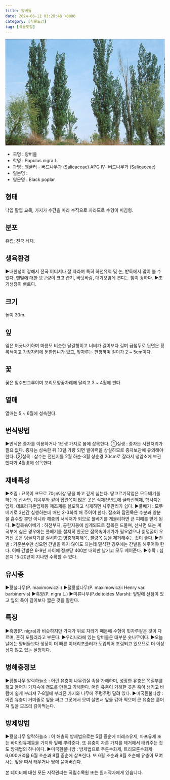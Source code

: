 ```yaml
---
title: 양버들
date: 2024-06-12 03:28:48 +0800
category: [식물도감]
tag: [식물도감]
---
```




![양버들](/assets/img/fileUpload/plants/basic/Salicaceae/Populus/19569/19569_1_th2.jpg)
- 국명 : 양버들
- 학명 : Populus nigra L.
- 과명 : 앵글러 - 버드나무과 (Salicaceae) APG Ⅳ- 버드나무과 (Salicaceae)
- 일본명 : 
- 영문명 : Black poplar


## 형태
낙엽 활엽 교목, 가지가 수간을 따라 수직으로 자라므로 수형이 피침형. 
## 분포
유럽; 전국 식재.
## 생육환경
▶내한성이 강해서 전국 어디서나 잘 자라며 특히 하천유역 및 논, 밭둑에서 많이 볼 수 있다. 햇빛에 대한 요구량이 크고 습기, 바닷바람, 대기오염에 견디는 힘이 강하다.
▶초기생장이 빠르다.
## 크기
높이 30m.
## 잎
잎은 어긋나기하며 마름모 비슷한 달걀형이고 너비가 길이보다 길며 급첨두로 뒷면은 황록색이고 가장자리에 둔한톱니가 있고, 잎자루는 편평하며 길이가 2 ~ 5cm이다.
## 꽃
꽃은 암수딴그루이며 꼬리모양꽃차례에 달리고 3 ~ 4월에 핀다.
## 열매
열매는 5 ~ 6월에 성숙한다.
## 번식방법
▶번식은 종자를 이용하거나 1년생 가지로 봄에 삽목한다. 
①실생 : 종자는 사전처리가 필요 없다. 종자는 성숙한 뒤 10일 가량 되면 발아력을 상실하므로 종자보관에 유의해야 한다. 
②삽목 : 삽수는 전년지를 2월 하순-3월 상순경 20cm로 잘라서 냉암소에 보관했다가 4월경에 삽목한다.
## 재배특성
▶조림 : 묘목이 크므로 70㎝이상 땅을 파고 깊게 심는다. 땅고르기작업은 모두베기를 하는데 산사면, 계곡부와 같이 잡관목이 많은 곳은 식재전년도에 글라신액제, 헥사지논입제, 테트라피온입제등 제초제를 살포하고 식재하면 사후관리가 쉽다.
▶풀베기 : 모두베기로 3년간 실행하는데 매년 2-3회씩 해 주어야 한다. 잡초와 잡관목은 수분과 양분을 흡수할 뿐만 아니라 해충의 서식처가 되므로 풀베기를 게을리하면 큰 피해를 받게 된다.
▶잡목솎아베기 : 하천부지, 공한지등에 심게되므로 잡목은 드물며, 산사면 또는 계곡부에 심은 경우에는 풀베기를 철저히 한곳은 잡목솎아베가가 필요없으나 칡덩굴이 우거진 곳은 덩굴치기를 실시하고 병충해피해목, 불량목 등을 제거해주는 것이 좋다.
▶간벌 : 기준본수만 심으면 간벌을 하지 않아도 되는데 밀식한 경우에는 간벌을 해주어야 한다. 이때 간벌은 6-9년 사이에 정보당 400본 내외만 남기고 모두 베어준다.
▶수확 : 심은지 15-20년이 지나면 수확할 수 있다.
## 유사종
▶황철나무(P. maximowiczii)
▶털황철나무(P. maximowiczii Henry var. barbinervis)
▶흑양(P. nigra L.)
▶미류나무(P.deltoides Marsh): 잎밑에 선점이 있고 잎의 폭이 길이보다 짧은 것을 말한다.
## 특징
▶흑양(P. nigra)과 비슷하지만 가지가 위로 자라기 때문에 수형이 빗자루같은 것이 다르며, 흔히 포플러라고 부른다. 
▶우리나라에 있는 양버들은 대부분 숫나무이다. 
▶오늘날에는 양버들보다 생장이 더 빠른 이태리포플러가 도입되어 조림되고 있으므로 더 이상 심지 않고 있는 실정이다.
## 병해충정보
▶황철나무 알락하늘소 : 어린 유충이 나무껍질 속을 가해하며, 성장한 유충은 목질부를 뚫고 들어가 가지속에 갱도를 만들고 가해한다. 어린 유충이 가해한 곳은 혹이 생기고 바람에 쉽게 부러져 7-8월에 부러진 가지와 나무에 주렁주렁 달려 있다. 
▶미국흰불나방 : 어린 유충이 거미줄로 잎을 싸고 그곳에서 모여 살면서 잎을 갉아 먹으며 큰 유충은 흩어져 잎을 모조리 갉아먹는다.
## 방제방법
▶황철나무 알락하늘소 : 이 해충의 방제법으로는 5월 중순에 피레스유제, 파프유제 또는 바이린유제등을 가지와 잎에 뿌려준다. 또 유충이 자른 가지를 제거해서 태워주는 것도 방제법의 하나이다. 
▶미국흰불나방 : 방제법으로 주론수화제, 트리므론수화제 6,000배액을 6월 초순과 8월 중순에 살포한다. 또 6월 초순과 8월 초순에 유충이 모여사는 잎을 따서 태우거나 땅에 묻어버린다.






본 데이터에 대한 모든 저작권리는 국립수목원 또는 원저작자에게 있습니다.
